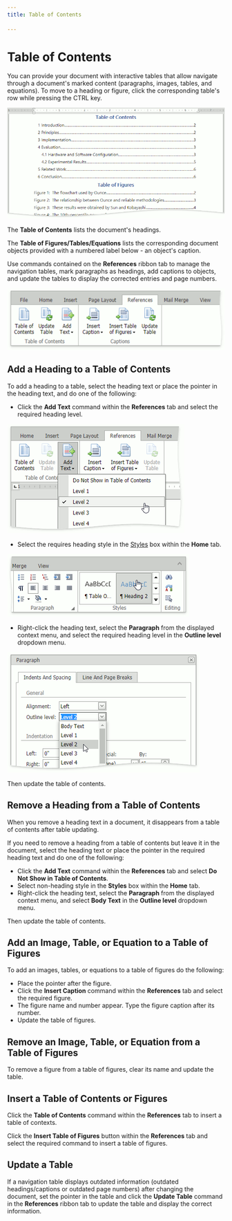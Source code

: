 ```yaml
---
title: Table of Contents

---
```

# Table of Contents

You can provide your document with interactive tables that allow navigate through a document's marked content (paragraphs, images, tables, and equations). To move to a heading or figure, click the corresponding table's row while pressing the CTRL key.

![EUD_ASPxRichEdit_Table-of-Contents](../../images/rich-text-editor-table-of-contents.png)

The **Table of Contents** lists the document's headings.

The **Table of Figures/Tables/Equations** lists the corresponding document objects provided with a numbered label below - an object's caption. 

Use commands contained on the **References** ribbon tab to manage the navigation tables, mark paragraphs as headings, add captions to objects, and update the tables to display the corrected entries and page numbers.

![EUD_ASPxRichEdit_ReferencesTab](../../images/rich-text-editor-ribbon-references.png)
 
## Add a Heading to a Table of Contents
To add a heading to a table, select the heading text or place the pointer in the heading text, and do one of the following:
* Click the **Add Text** command within the **References** tab and select the required heading level.

![EUD_ASPxRichEdit_TableOfContents-Command](../../images/rich-text-editor-table-of-contents-insert-command.png)
* Select the requires heading style in the [Styles](formatting/apply-predefined-styles.md) box within the **Home** tab.

![EUD_ASPxRichEdit_TableOfContents-Styles](../../images/rich-text-editor-table-of-contents-insert-styles.png)
* Right-click the heading text, select the **Paragraph** from the displayed context menu, and select the required heading level in the **Outline level** dropdown menu.

![EUD_ASPxRichEdit_TableOfContents-ContextMenu](../../images/rich-text-editor-table-of-contents-insert-context.png)

Then update the table of contents.

## Remove a Heading from a Table of Contents
When you remove a heading text in a document, it disappears from a table of contents after table updating.

If you need to remove a heading from a table of contents but leave it in the document, select the heading text or place the pointer in the required heading text and do one of the following:
* Click the **Add Text** command within the **References** tab and select **Do Not Show in Table of Contents**.
* Select non-heading style in the **Styles** box within the **Home** tab.
* Right-click the heading text, select the **Paragraph** from the displayed context menu, and select **Body Text** in the **Outline level** dropdown menu.

Then update the table of contents.

## Add an Image, Table, or Equation to a Table of Figures
To add an images, tables, or equations to a table of figures do the following:
* Place the pointer after the figure.
* Click the **Insert Caption** command within the **References** tab and select the required figure.
* The figure name and number appear. Type the figure caption after its number.
* Update the table of figures.

## Remove an Image, Table, or Equation from a Table of Figures
To remove a figure from a table of figures, clear its name and update the table.

## Insert a Table of Contents or Figures
Click the **Table of Contents** command within the **References** tab to insert a table of contexts. 

Click the **Insert Table of Figures** button within the **References** tab and select the required command to insert a table of figures.

## Update a Table
If a navigation table displays outdated information (outdated headings/captions or outdated page numbers) after changing the document, set the pointer in the table and click the **Update Table** command in the **References** ribbon tab to update the table and display the correct information.


